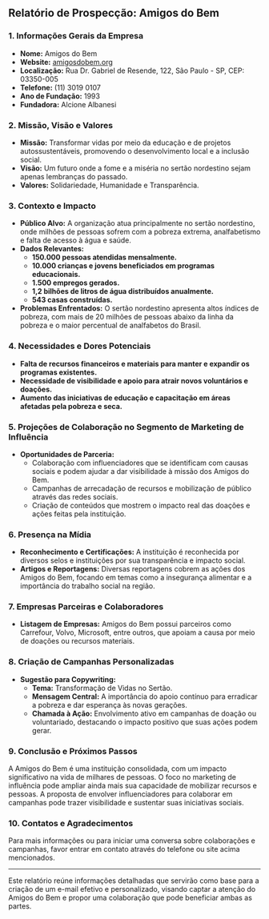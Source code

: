 ## Relatório de Prospecção: Amigos do Bem

### 1. **Informações Gerais da Empresa**
- **Nome:** Amigos do Bem
- **Website:** [amigosdobem.org](http://www.amigosdobem.org)
- **Localização:** Rua Dr. Gabriel de Resende, 122, São Paulo - SP, CEP: 03350-005
- **Telefone:** (11) 3019 0107
- **Ano de Fundação:** 1993
- **Fundadora:** Alcione Albanesi

### 2. **Missão, Visão e Valores**
- **Missão:** Transformar vidas por meio da educação e de projetos autossustentáveis, promovendo o desenvolvimento local e a inclusão social.
- **Visão:** Um futuro onde a fome e a miséria no sertão nordestino sejam apenas lembranças do passado.
- **Valores:** Solidariedade, Humanidade e Transparência.

### 3. **Contexto e Impacto**
- **Público Alvo:** A organização atua principalmente no sertão nordestino, onde milhões de pessoas sofrem com a pobreza extrema, analfabetismo e falta de acesso à água e saúde.
- **Dados Relevantes:**
  - **150.000 pessoas atendidas mensalmente.**
  - **10.000 crianças e jovens beneficiados em programas educacionais.**
  - **1.500 empregos gerados.**
  - **1,2 bilhões de litros de água distribuídos anualmente.**
  - **543 casas construídas.**
- **Problemas Enfrentados:** O sertão nordestino apresenta altos índices de pobreza, com mais de 20 milhões de pessoas abaixo da linha da pobreza e o maior percentual de analfabetos do Brasil.

### 4. **Necessidades e Dores Potenciais**
- **Falta de recursos financeiros e materiais para manter e expandir os programas existentes.**
- **Necessidade de visibilidade e apoio para atrair novos voluntários e doações.**
- **Aumento das iniciativas de educação e capacitação em áreas afetadas pela pobreza e seca.**
  
### 5. **Projeções de Colaboração no Segmento de Marketing de Influência**
- **Oportunidades de Parceria:**
  - Colaboração com influenciadores que se identificam com causas sociais e podem ajudar a dar visibilidade à missão dos Amigos do Bem.
  - Campanhas de arrecadação de recursos e mobilização de público através das redes sociais.
  - Criação de conteúdos que mostrem o impacto real das doações e ações feitas pela instituição.

### 6. **Presença na Mídia**
- **Reconhecimento e Certificações:** A instituição é reconhecida por diversos selos e instituições por sua transparência e impacto social.
- **Artigos e Reportagens:** Diversas reportagens cobrem as ações dos Amigos do Bem, focando em temas como a insegurança alimentar e a importância do trabalho social na região.

### 7. **Empresas Parceiras e Colaboradores**
- **Listagem de Empresas:** Amigos do Bem possui parceiros como Carrefour, Volvo, Microsoft, entre outros, que apoiam a causa por meio de doações ou recursos materiais.

### 8. **Criação de Campanhas Personalizadas**
- **Sugestão para Copywriting:**
  - **Tema:** Transformação de Vidas no Sertão.
  - **Mensagem Central:** A importância do apoio contínuo para erradicar a pobreza e dar esperança às novas gerações.
  - **Chamada à Ação:** Envolvimento ativo em campanhas de doação ou voluntariado, destacando o impacto positivo que suas ações podem gerar.

### 9. **Conclusão e Próximos Passos**
A Amigos do Bem é uma instituição consolidada, com um impacto significativo na vida de milhares de pessoas. O foco no marketing de influência pode ampliar ainda mais sua capacidade de mobilizar recursos e pessoas. A proposta de envolver influenciadores para colaborar em campanhas pode trazer visibilidade e sustentar suas iniciativas sociais. 

### 10. **Contatos e Agradecimentos**
Para mais informações ou para iniciar uma conversa sobre colaborações e campanhas, favor entrar em contato através do telefone ou site acima mencionados.

---

Este relatório reúne informações detalhadas que servirão como base para a criação de um e-mail efetivo e personalizado, visando captar a atenção do Amigos do Bem e propor uma colaboração que pode beneficiar ambas as partes.